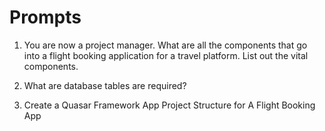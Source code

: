 # Prompts

1. You are now a project manager. What are all the components that go into a flight booking application for a travel platform. List out the vital components.

2. What are database tables are required?

3. Create a Quasar Framework App Project Structure for A Flight Booking App